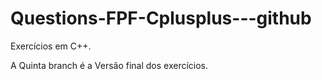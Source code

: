 # Questions-FPF-Cplusplus---github
Exercícios em C++.

A Quinta branch é a Versão final dos exercícios.
